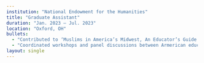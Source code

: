 ```yaml
---
institution: "National Endowment for the Humanities"
title: "Graduate Assistant"
duration: "Jan. 2023 – Jul. 2023"
location: "Oxford, OH"
bullets:
  - "Contributed to ‘Muslims in America’s Midwest, An Educator’s Guide from Past to Present‘."
  - "Coordinated workshops and panel discussions between Armerican educators and Muslim students, families, and community members, enhancing educator’s understanding of inter-religious concepts, hence equipping them with practical strategies for inclusive teaching."
layout: single
---
```

